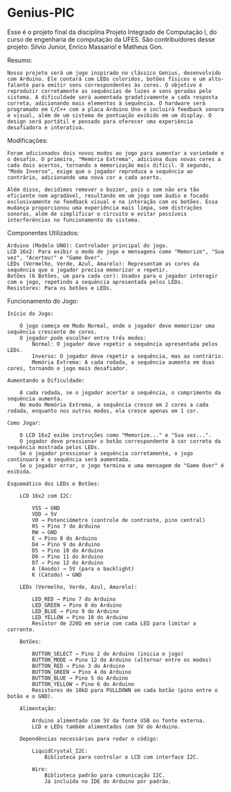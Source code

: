 # Genius-PIC
Esse é o projeto final da disciplina Projeto Integrado de Computação I, do curso de engenharia de computação da UFES. São contribuidores desse projeto: Silvio Junior, Enrico Massariol e Matheus Gon.

Resumo:

    Nosso projeto será um jogo inspirado no clássico Genius, desenvolvido com Arduino. Ele contará com LEDs coloridos, botões físicos e um alto-falante para emitir sons correspondentes às cores. O objetivo é reproduzir corretamente as sequências de luzes e sons geradas pelo sistema. A dificuldade será aumentada gradativamente a cada resposta correta, adicionando mais elementos à sequência. O hardware será programado em C/C++ com a placa Arduino Uno e incluirá feedback sonoro e visual, além de um sistema de pontuação exibido em um display. O design será portátil e pensado para oferecer uma experiência desafiadora e interativa.

Modificações:

    Foram adicionados dois novos modos ao jogo para aumentar a variedade e o desafio. O primeiro, "Memória Extrema", adiciona duas novas cores a cada dois acertos, tornando a memorização mais difícil. O segundo, "Modo Inverso", exige que o jogador reproduza a sequência ao contrário, adicionando uma nova cor a cada acerto.

    Além disso, decidimos remover o buzzer, pois o som não era tão eficiente nem agradável, resultando em um jogo sem áudio e focado exclusivamente no feedback visual e na interação com os botões. Essa mudança proporcionou uma experiência mais limpa, sem distrações sonoras, além de simplificar o circuito e evitar possíveis interferências no funcionamento do sistema.

Componentes Utilizados:

    Arduino (Modelo UNO): Controlador principal do jogo.
    LCD 16x2: Para exibir o modo de jogo e mensagens como "Memorize", "Sua vez", "Acertou!" e "Game Over".
    LEDs (Vermelho, Verde, Azul, Amarelo): Representam as cores da sequência que o jogador precisa memorizar e repetir.
    Botões (6 Botões, um para cada cor): Usados para o jogador interagir com o jogo, repetindo a sequência apresentada pelos LEDs.
    Resistores: Para os botões e LEDs.

Funcionamento do Jogo:

    Início do Jogo:

        O jogo começa em Modo Normal, onde o jogador deve memorizar uma sequência crescente de cores.
        O jogador pode escolher entre três modos:
            Normal: O jogador deve repetir a sequência apresentada pelos LEDs.
            Inverso: O jogador deve repetir a sequência, mas ao contrário.
            Memória Extrema: A cada rodada, a sequência aumenta em duas cores, tornando o jogo mais desafiador.
            
    Aumentando a Dificuldade:

        A cada rodada, se o jogador acertar a sequência, o comprimento da sequência aumenta.
        No modo Memória Extrema, a sequência cresce em 2 cores a cada rodada, enquanto nos outros modos, ela cresce apenas em 1 cor.

    Como Jogar:

        O LCD 16x2 exibe instruções como "Memorize..." e "Sua vez...".
        O jogador deve pressionar o botão correspondente à cor correta da sequência mostrada pelos LEDs.
        Se o jogador pressionar a sequência corretamente, o jogo continuará e a sequência será aumentada.
        Se o jogador errar, o jogo termina e uma mensagem de "Game Over" é exibida.

    Esquemático dos LEDs e Botões:

        LCD 16x2 com I2C:

            VSS → GND
            VDD → 5V
            V0 → Potenciômetro (controle de contraste, pino central)
            RS → Pino 7 do Arduino
            RW → GND
            E → Pino 8 do Arduino
            D4 → Pino 9 do Arduino
            D5 → Pino 10 do Arduino
            D6 → Pino 11 do Arduino
            D7 → Pino 12 do Arduino
            A (Anodo) → 5V (para o backlight)
            K (Cátodo) → GND

        LEDs (Vermelho, Verde, Azul, Amarelo):

            LED_RED → Pino 7 do Arduino
            LED_GREEN → Pino 8 do Arduino
            LED_BLUE → Pino 9 do Arduino
            LED_YELLOW → Pino 10 do Arduino
            Resistor de 220Ω em série com cada LED para limitar a corrente.

        Botões:

            BUTTON_SELECT → Pino 2 do Arduino (inicia o jogo)
            BUTTON_MODE → Pino 12 do Arduino (alternar entre os modos)
            BUTTON_RED → Pino 3 do Arduino
            BUTTON_GREEN → Pino 4 do Arduino
            BUTTON_BLUE → Pino 5 do Arduino
            BUTTON_YELLOW → Pino 6 do Arduino
            Resistores de 10kΩ para PULLDOWN em cada botão (pino entre o botão e o GND).

        Alimentação:

            Arduino alimentado com 5V da fonte USB ou fonte externa.
            LCD e LEDs também alimentados com 5V do Arduino.

        Dependências necessárias para rodar o código:

            LiquidCrystal_I2C:
                Biblioteca para controlar o LCD com interface I2C.

            Wire:
                Biblioteca padrão para comunicação I2C.
                Já incluída no IDE do Arduino por padrão.

                    